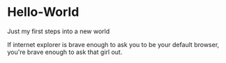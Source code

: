 # Hello-World


Just my first steps into a new world 

If internet explorer is brave enough to ask you to be your default browser, 
you're brave enough to ask that girl out.
